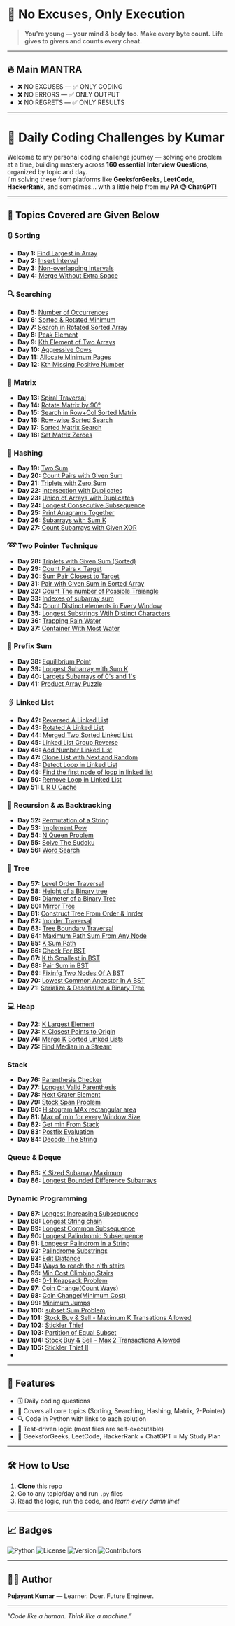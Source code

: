 # 🚀 No Excuses, Only Execution

> **You're young — your mind & body too. Make every byte count.**
> **Life gives to givers and counts every cheat.**

---

## 🔥 Main MANTRA

- ❌ NO EXCUSES — ✅ ONLY CODING  
- ❌ NO ERRORS — ✅ ONLY OUTPUT  
- ❌ NO REGRETS — ✅ ONLY RESULTS

---

# 🧠 Daily Coding Challenges by Kumar

Welcome to my personal coding challenge journey — solving one problem at a time, building mastery across **160 essential Interview Questions**, organized by topic and day.  
I'm solving these from platforms like **GeeksforGeeks**, **LeetCode**, **HackerRank**, and sometimes... with a little help from my **PA 😉 ChatGPT!**

---

## 📂 Topics Covered are Given Below

### 🔃 Sorting

- **Day 1:** [Find Largest in Array](Day1/Sorting1)
- **Day 2:** [Insert Interval](Day1/Insert_Interval.py)
- **Day 3:** [Non-overlapping Intervals](Day1/problem3.py)
- **Day 4:** [Merge Without Extra Space](Day1/MergeWithoutSpace.py)

### 🔍 Searching

- **Day 5:** [Number of Occurrences](Day1/NumberOfOccurance.py)
- **Day 6:** [Sorted & Rotated Minimum](Day1/Sorted&RotatedMinimum.py)
- **Day 7:** [Search in Rotated Sorted Array](Day1/SearchinRotatedSortedArray.py)
- **Day 8:** [Peak Element](Day1/PeakElement.py)
- **Day 9:** [Kth Element of Two Arrays](Day1/Kth_Elementof_Twoarrays.py)
- **Day 10:** [Aggressive Cows](Day1/AggressiveCow.py)
- **Day 11:** [Allocate Minimum Pages](Day1/AllocateMiniPages.py)
- **Day 12:** [Kth Missing Positive Number](Day1/Kthmissingpositivenumber.py)

### 🧮 Matrix

- **Day 13:** [Spiral Traversal](Day1/spirallytraversingofmatrix.py)
- **Day 14:** [Rotate Matrix by 90°](Day1/matrixRotateby90degree.py)
- **Day 15:** [Search in Row+Col Sorted Matrix](Day1/SearchinARowColumnSortedMatrix.py)
- **Day 16:** [Row-wise Sorted Search](Day1/SearchInARowWiseSortedMatrix.py)
- **Day 17:** [Sorted Matrix Search](Day1/SearchInTheSortedMatrix.py)
- **Day 18:** [Set Matrix Zeroes](Next40Days/SetMatrixZeroes.py)

### 🔑 Hashing

- **Day 19:** [Two Sum](Next40Days/TwoSum_PairWithGivenSum.py)
- **Day 20:** [Count Pairs with Given Sum](Next40Days/CountPairswithGivensum.py)
- **Day 21:** [Triplets with Zero Sum](Next40Days/FindAllTripletsWithZeroSum.py)
- **Day 22:** [Intersection with Duplicates](Next40Days/IntersectionofTwoArraysWithDuplicateElements.py)
- **Day 23:** [Union of Arrays with Duplicates](Next40Days/UnionOfArraysWithDuplicate.py)
- **Day 24:** [Longest Consecutive Subsequence](Next40Days/LongestConsecutiveSubsequence.py)
- **Day 25:** [Print Anagrams Together](Next40Days/PrintAnagramsTogether.py)
- **Day 26:** [Subarrays with Sum K](Next40Days/SubarraysWithSumK.py)
- **Day 27:** [Count Subarrays with Given XOR](Next40Days/CountSubarrayswithgiveXOR.py)

### ➿ Two Pointer Technique

- **Day 28:** [Triplets with Given Sum (Sorted)](Next40Days/CountAllTripletsWithGivenSumInSortedArrays.py)
- **Day 29:** [Count Pairs < Target](Next40Days/CountPairsWhoseSumisLessThanTarget.py)
- **Day 30:** [Sum Pair Closest to Target](Next40Days/SumPairClosestToTarget.py)
- **Day 31:** [Pair with Given Sum in Sorted Array](Next40Days/PairWithGivenSuminSortedArrays.py)
- **Day 32:** [Count The number of Possible Traiangle](Next40Days/CountTheNumberOfPossibleTriangle.py)
- **Day 33:** [Indexes of subarray sum](Next40Days/IndexesofsubarrraySum.py)
- **Day 34:** [Count Distinct elements in Every Window](Next40Days/CountDistinctElementsineveryWindow.py)
- **Day 35:** [Longest Substrings Wtih Distinct Characters](Next40Days/LongestSubstringWithDistinctCharacters.py)
- **Day 36:** [Trapping Rain Water](Next40Days/TrappingRainWater.py)
- **Day 37:** [Container With Most Water](Next40Days/ContainerWithMostWater.py)

### 🔢 Prefix Sum

- **Day 38:** [Equilibrium Point](Next40Days/EquilibriumPoint.py)
- **Day 39:** [Longest Subarray with Sum K](Next40Days/LongestSubarraywithSumK.py)
- **Day 40:** [Largets Subarrays of 0's and 1's](Next40Days/LargestSubarraysOf_0's_and_1's.py)
- **Day 41:** [Product Array Puzzle](Next40Days/ProductArrayPuzzle.py)

### 🖇 Linked List

- **Day 42:** [Reversed A Linked List](Next40Days/ReversedALinkedList.py)
- **Day 43:** [Rotated A Linked List](Next40Days/RotatedALinkedList.py)
- **Day 44:** [Merged Two Sorted Linked List](Next40Days/MergeTwoSortedLinkedList.py)
- **Day 45:** [Linked List Group Reverse](Next40Days/LinkedListGroupReverse.py)
- **Day 46:** [Add Number Linked List](Next40Days/AddNumberLinkedList.py)
- **Day 47:** [Clone List with Next and Random](Next40Days/CloneListwithNextandRandom.py)
- **Day 48:** [Detect Loop in Linked List](Next40Days/DetecctLoopInLinkedList.py)
- **Day 49:** [Find the first node of loop in linked list](Next40Days/FindTheFirstNodeofLoopinLinkedList.py)
- **Day 50:** [Remove Loop in Linked List](Next40Days/RemoveLoopInLinkedList.py)
- **Day 51:** [L R U Cache](Next40Days/LRUCache.py)

### 🔁 Recursion & 🔙 Backtracking

- **Day 52:** [Permutation of a String](Next40Days/PermutationOfAString.py)
- **Day 53:** [Implement Pow](Next40Days/ImplementPow.py)
- **Day 54:** [N Queen Problem](Next40Days/nQueenProbolem.py)
- **Day 55:** [Solve The Sudoku](Next40Days/SolveTh3Sudoku.py)
- **Day 56:** [Word Search](Next40Days/WordSearch.py)

### 🌳 Tree

- **Day 57:** [Level Order Traversal](Next40Days/LevelOrderTraversal.py)
- **Day 58:** [Height of a Binary tree](Next40Days/HeightOfBinaryTree.py)
- **Day 59:** [Diameter of a Binary Tree](Next40Days/DiameterofaBinaryTree.py)
- **Day 60:** [Mirror Tree](Next40Days/MirrorTree.py)
- **Day 61:** [Construct Tree From Order & Inrder](Next40Days/ConstructTreeFromOrder&Inorder.py)
- **Day 62:** [Inorder Traversal](Next40Days/InorderTraversal.py)
- **Day 63:** [Tree Boundary Traversal](Next40Days/TreeBoundaryTraversal.py)
- **Day 64:** [Maximum Path Sum From Any Node](Next40Days/MaximumPathSumFromAnyNode.py)
- **Day 65:** [K Sum Path](Next40Days/KSumPath.py)
- **Day 66:** [Check For BST](Next40Days/CheckForBST.py)
- **Day 67:** [K th Smallest in BST](Next40Days/KthSmallestInBST.py)
- **Day 68:** [Pair Sum in BST](Next40Days/PairSumInBST.py)
- **Day 69:** [Fixinfg Two Nodes Of A BST](Next40Days/FixingTwoNodesofaBST.py)
- **Day 70:** [Lowest Common Ancestor In A BST](NextNext40Days/LowestCommonAncestorInaBST.py)
- **Day 71:** [Serialize & Deserialize a Binary Tree](NextNext40Days/Serialize&DeserializeaBinaryTree.py)

### 💻 Heap

- **Day 72:** [K Largest Element](NextNext40Days/KLargestElement.py)
- **Day 73:** [K Closest Points to Origin](NextNext40Days/KClosestPointstoOrigin.py)
- **Day 74:** [Merge K Sorted Linked Lists](NextNext40Days/MergeKsortedLinkedList.py)
- **Day 75:** [Find Median in a Stream](NextNext40Days/FindMeadianInAStream.py)

### Stack

- **Day 76:** [Parenthesis Checker](NextNext40Days/ParenthesisChecker.py)
- **Day 77:** [Longest Valid Parenthesis](NextNext40Days/LongestValidParenthesis.py)
- **Day 78:** [Next Grater Element](NextNext40Days/NectGreaterelemet.py)
- **Day 79:** [Stock Span Problem](NextNext40Days/StockSpanProblem.py)
- **Day 80:** [Histogram MAx rectangular area](NextNext40Days/HistogramMaxRectangularArea.py)
- **Day 81:** [Max of min for every Window Size](NextNext40Days/MaxofMinForEveryWindowSize.py)
- **Day 82:** [Get min From Stack](NextNext40Days/GetMinfromStack.py)
- **Day 83:** [Postfix Evaluation](NextNext40Days/PostfixEvaluation.py)
- **Day 84:** [Decode The String](NextNext40Days/DecodeTheString.py)

### Queue & Deque

- **Day 85:** [K Sized Subarray Maximum](NextNext40Days/KSizedSubArrayMaximum.py)
- **Day 86:** [Longest Bounded Difference Subarrays](NextNext40Days/LongestBoundedDifferencesubarrays.py)

### Dynamic Programming

- **Day 87:** [Longest Increasing Subsequence](NextNext40Days/LongestIncreasingSubsequence.py)
- **Day 88:** [Longest String chain](NextNext40Days/LongestStringChain.py)
- **Day 89:** [Longest Common Subsequence](NextNext40Days/LongestCommonSubsequence.py)
- **Day 90:** [Longest Palindromic Subsequence](NextNext40Days/LongestPalindromicSubsequence.py)
- **Day 91:** [Longeesr Palindrom in a String](NextNext40Days/LongestPalindrominaString.py)
- **Day 92:** [Palindrome Substrings](NextNext40Days/PalindromeSubstrings.py)
- **Day 93:** [Edit Diatance](NextNext40Days/EditDistance.py)
- **Day 94:** [Ways to reach the n'th stairs](NextNext40Days/WaystoReachTheNthStairs.py)
- **Day 95:** [Min Cost Climbing Stairs](NextNext40Days/MinCostClimbingStaris.py)
- **Day 96:** [0-1 Knapsack Problem](NextNext40Days/0-1KnapsackProblem.py)
- **Day 97:** [Coin Change(Count Ways)](NextNext40Days/CoinChange_CountWays.py)
- **Day 98:** [Coin Change(Minimum Cost)](NextNext40Days/CoinChange(MinimumCost).py)
- **Day 99:** [Minimum Jumps](NextNext40Days/MinimumJumps.py)
- **Day 100:** [subset Sum Problem](NextNext40Days/SubsetSumProblem.py)
- **Day 101:** [Stock Buy & Sell - Maximum K Transations Allowed](NextNext40Days/StockBuy&SellMaxKTransartionsAllowed.py)
- **Day 102:** [Stickler Thief](NextNext40Days/SticklerThief.py)
- **Day 103:** [Partition of Equal Subset](NextNext40Days/PartitionEqualSubset.py)
- **Day 104:** [Stock Buy & Sell - Max 2 Transactions Allowed](NextNext40Days/StockBuyandSell-Max2Trascationallowed.py)
- **Day 105:** [Stickler Thief II](NextNext40Days/SticklerThief2nd.py)
- 
---

## 📌 Features

- 🗓️ Daily coding questions
- 🧠 Covers all core topics (Sorting, Searching, Hashing, Matrix, 2-Pointer)
- 🔍 Code in Python with links to each solution
- 🧪 Test-driven logic (most files are self-executable)
- 🎯 GeeksforGeeks, LeetCode, HackerRank + ChatGPT = My Study Plan

---

## 🛠️ How to Use

1. **Clone** this repo  
2. Go to any topic/day and run `.py` files  
3. Read the logic, run the code, and *learn every damn line!*

---

## 📈 Badges

![Python](https://img.shields.io/badge/Python-3.x-blue)
![License](https://img.shields.io/badge/License-MIT-green)
![Version](https://img.shields.io/badge/Version-1.0-blue)
![Contributors](https://img.shields.io/badge/Contributors-1-blue)

---

## 🧑‍💻 Author

**Pujayant Kumar** — Learner. Doer. Future Engineer.

---

*“Code like a human. Think like a machine.”*
